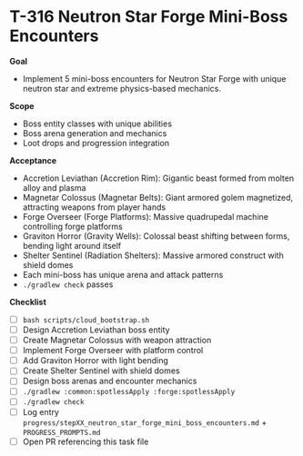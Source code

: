 # T-316 Neutron Star Forge Mini-Boss Encounters

**Goal**

- Implement 5 mini-boss encounters for Neutron Star Forge with unique neutron star and extreme physics-based mechanics.

**Scope**

- Boss entity classes with unique abilities
- Boss arena generation and mechanics
- Loot drops and progression integration

**Acceptance**

- Accretion Leviathan (Accretion Rim): Gigantic beast formed from molten alloy and plasma
- Magnetar Colossus (Magnetar Belts): Giant armored golem magnetized, attracting weapons from player hands
- Forge Overseer (Forge Platforms): Massive quadrupedal machine controlling forge platforms
- Graviton Horror (Gravity Wells): Colossal beast shifting between forms, bending light around itself
- Shelter Sentinel (Radiation Shelters): Massive armored construct with shield domes
- Each mini-boss has unique arena and attack patterns
- `./gradlew check` passes

**Checklist**

- [ ] `bash scripts/cloud_bootstrap.sh`
- [ ] Design Accretion Leviathan boss entity
- [ ] Create Magnetar Colossus with weapon attraction
- [ ] Implement Forge Overseer with platform control
- [ ] Add Graviton Horror with light bending
- [ ] Create Shelter Sentinel with shield domes
- [ ] Design boss arenas and encounter mechanics
- [ ] `./gradlew :common:spotlessApply :forge:spotlessApply`
- [ ] `./gradlew check`
- [ ] Log entry `progress/stepXX_neutron_star_forge_mini_boss_encounters.md` + `PROGRESS_PROMPTS.md`
- [ ] Open PR referencing this task file
